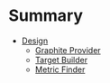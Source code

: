 # Summary

* [Design](design/README.md)
    * [Graphite Provider](design/GraphiteProvider.md)
    * [Target Builder](design/TargetBuilder.md)
    * [Metric Finder](design/FindAllMetricNames.md)
